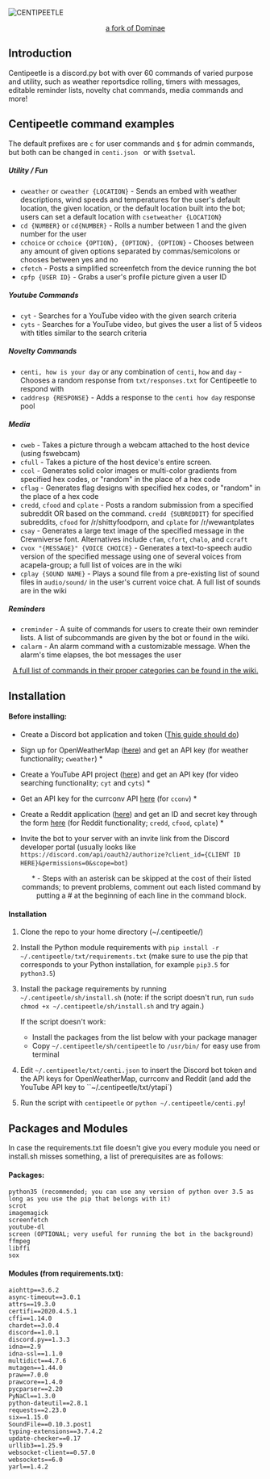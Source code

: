 

![CENTIPEETLE](https://i.imgur.com/CMAgKZs.png)

<p align="center"><a href="https://github.com/Evshaddock/Dominae-2">a fork of Dominae</a></p>

## Introduction

Centipeetle is a discord.py bot with over 60 commands of varied purpose and utility, such as weather reportsdice rolling, timers with messages, editable reminder lists, novelty chat commands, media commands and more!

## Centipeetle command examples

The default prefixes are `c` for user commands and `$` for admin commands, but both can be changed in `centi.json ` or with `$setval`.

##### Utility / Fun

- `cweather` or `cweather {LOCATION}` - Sends an embed with weather descriptions, wind speeds and temperatures for the user's default location, the given location, or the default location built into the bot; users can set a default location with `csetweather {LOCATION}`
- `cd {NUMBER}` or `cd{NUMBER}` - Rolls a number between 1 and the given number for the user
- `cchoice` or `cchoice {OPTION}, {OPTION}, {OPTION}` - Chooses between any amount of given options separated by commas/semicolons or chooses between yes and no
- `cfetch` - Posts a simplified screenfetch from the device running the bot
- `cpfp {USER ID}` - Grabs a user's profile picture given a user ID

##### Youtube Commands

- `cyt` - Searches for a YouTube video with the given search criteria
- `cyts` - Searches for a YouTube video, but gives the user a list of 5 videos with titles similar to the search criteria

##### Novelty Commands

- `centi, how is your day` or any combination of `centi`, `how` and `day` - Chooses a random response from `txt/responses.txt` for Centipeetle to respond with
- `caddresp {RESPONSE}` - Adds a response to the `centi how day` response pool

##### Media

- `cweb` - Takes a picture through a webcam attached to the host device (using fswebcam)
- `cfull` - Takes a picture of the host device's entire screen.
- `ccol` - Generates solid color images or multi-color gradients from specified hex codes, or "random" in the place of a hex code
- `cflag` - Generates flag designs with specified hex codes, or "random" in the place of a hex code
- `credd`, `cfood` and `cplate` - Posts a random submission from a specified subreddit OR based on the command. `credd {SUBREDDIT}` for specified subreddits, `cfood` for /r/shittyfoodporn, and `cplate` for /r/wewantplates
- `csay` - Generates a large text image of the specified message in the Crewniverse font. Alternatives include `cfam`, `cfort`, `chalo`, and `ccraft`
- `cvox "{MESSAGE}" {VOICE CHOICE}` - Generates a text-to-speech audio version of the specified message using one of several voices from acapela-group; a full list of voices are in the wiki
- `cplay {SOUND NAME}` - Plays a sound file from a pre-existing list of sound files in `audio/sound/` in the user's current voice chat. A full list of sounds are in the wiki

##### Reminders

- `creminder` - A suite of commands for users to create their own reminder lists. A list of subcommands are given by the bot or found in the wiki.
- `calarm` - An alarm command with a customizable message. When the alarm's time elapses, the bot messages the user

<p align="center"><a href="https://github.com/maddoxdragon/Centipeetle/wiki">A full list of commands in their proper categories can be found in the wiki.</a></p>

## Installation

#### Before installing:

- Create a Discord bot application and token ([This guide should do](https://www.writebots.com/discord-bot-token/))

- Sign up for OpenWeatherMap ([here](https://home.openweathermap.org/users/sign_up)) and get an API key (for weather functionality;  `cweather`) *

- Create a YouTube API project ([here](https://console.developers.google.com/apis/api/youtube.googleapis.com/credentials)) and get an API key (for video searching functionality; `cyt` and `cyts`) *

- Get an API key for the currconv API [here](https://free.currencyconverterapi.com/free-api-key) (for `cconv`) *

- Create a Reddit application ([here](https://www.reddit.com/prefs/apps)) and get an ID and secret key through the form [here](https://www.reddit.com/wiki/api) (for Reddit functionality; `credd`, `cfood`, `cplate`) *

- Invite the bot to your server with an invite link from the Discord developer portal (usually looks like `https://discord.com/api/oauth2/authorize?client_id={CLIENT ID HERE}&permissions=0&scope=bot`)

  <p align="center">* - Steps with an asterisk can be skipped at the cost of their listed commands; to prevent problems, comment out each listed command by putting a # at the beginning of each line in the command block.</p>

#### Installation

1. Clone the repo to your home directory (~/.centipeetle/)

2. Install the Python module requirements with `pip install -r ~/.centipeetle/txt/requirements.txt` (make sure to use the pip that corresponds to your Python installation, for example `pip3.5` for `python3.5`)

3. Install the package requirements by running `~/.centipeetle/sh/install.sh` (note: if the script doesn't run, run `sudo chmod +x ~/.centipeetle/sh/install.sh` and try again.)

   If the script doesn't work:

   - Install the packages from the list below with your package manager
   - Copy `~/.centipeetle/sh/centipeetle` to `/usr/bin/` for easy use from terminal

4. Edit `~/.centipeetle/txt/centi.json` to insert the Discord bot token and the API keys for OpenWeatherMap, currconv and Reddit (and add the YouTube API key to ``~/.centipeetle/txt/ytapi`)

5. Run the script with `centipeetle` or `python ~/.centipeetle/centi.py`!

## Packages and Modules

In case the requirements.txt file doesn't give you every module you need or install.sh misses something, a list of prerequisites are as follows:

#### Packages:

```
python35 (recommended; you can use any version of python over 3.5 as long as you use the pip that belongs with it)
scrot
imagemagick
screenfetch
youtube-dl
screen (OPTIONAL; very useful for running the bot in the background)
ffmpeg
libffi
sox
```

#### Modules (from requirements.txt):

```
aiohttp==3.6.2
async-timeout==3.0.1
attrs==19.3.0
certifi==2020.4.5.1
cffi==1.14.0
chardet==3.0.4
discord==1.0.1
discord.py==1.3.3
idna==2.9
idna-ssl==1.1.0
multidict==4.7.6
mutagen==1.44.0
praw==7.0.0
prawcore==1.4.0
pycparser==2.20
PyNaCl==1.3.0
python-dateutil==2.8.1
requests==2.23.0
six==1.15.0
SoundFile==0.10.3.post1
typing-extensions==3.7.4.2
update-checker==0.17
urllib3==1.25.9
websocket-client==0.57.0
websockets==6.0
yarl==1.4.2
```
